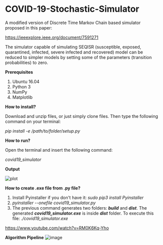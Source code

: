 # COVID-19-Stochastic-Simulator
A modified version of Discrete Time Markov Chain based simulator proposed in this paper:

https://ieeexplore.ieee.org/document/7591271

The simulator capable of simulating SEQISR (susceptible, exposed, quarantined, infected, severe infected and recovered) model can be reduced to simpler models by setting some of the parameters (transition probabilities) to zero. 


**Prerequisites**
1. Ubuntu 16.04
2. Python 3
3. NumPy
4. Matplotlib

**How to install?**

Download and unzip files, or just simply clone files. 
Then type the following command on your terminal: 

 *pip install -e /path/to/folder/setup.py* 
 
 **How to run?**
 
 Open the terminal and insert the following command: 
 
 *covid19_simulator*
 
 **Output**
 
 ![plot](https://raw.githubusercontent.com/akuzdeuov/COVID-19-Stochastic-Simulator/master/plot.png)
 
 **How to create .exe file from .py file?**
 1. Install Pyinstaller if you don't have it: *sudo pip3 install Pyinstaller*
 2. *pyinstaller --onefile covid19_simulator.py*
 3. The previous command generates two folders: **_build_** and **_dist_**. The generated **_covid19_simulator.exe_** is inside **_dist_** folder. To execute this file: *./covid19_simulator.exe*
 
 https://www.youtube.com/watch?v=RM0K6Kq-Yho 

**Algorithm Pipeline**
![image](https://raw.githubusercontent.com/akuzdeuov/COVID-19-Stochastic-Simulator/master/covid_epidemic_statechart.png)

